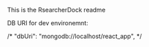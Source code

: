 

This is the RsearcherDock readme

DB URI for dev environemnt:

/*
"dbUri": "mongodb://localhost/react_app",
 */
